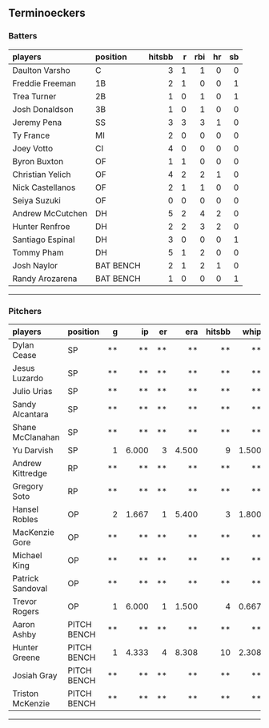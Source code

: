 ## Terminoeckers

### Batters

 
|players          |position  | hitsbb|  r| rbi| hr| sb| 
|:----------------|:---------|------:|--:|---:|--:|--:| 
|Daulton Varsho   |C         |      3|  1|   1|  0|  0| 
|Freddie Freeman  |1B        |      2|  1|   0|  0|  1| 
|Trea Turner      |2B        |      1|  0|   1|  0|  1| 
|Josh Donaldson   |3B        |      1|  0|   1|  0|  0| 
|Jeremy Pena      |SS        |      3|  3|   3|  1|  0| 
|Ty France        |MI        |      2|  0|   0|  0|  0| 
|Joey Votto       |CI        |      4|  0|   0|  0|  0| 
|Byron Buxton     |OF        |      1|  1|   0|  0|  0| 
|Christian Yelich |OF        |      4|  2|   2|  1|  0| 
|Nick Castellanos |OF        |      2|  1|   1|  0|  0| 
|Seiya Suzuki     |OF        |      0|  0|   0|  0|  0| 
|Andrew McCutchen |DH        |      5|  2|   4|  2|  0| 
|Hunter Renfroe   |DH        |      2|  2|   3|  2|  0| 
|Santiago Espinal |DH        |      3|  0|   0|  0|  1| 
|Tommy Pham       |DH        |      5|  1|   2|  0|  0| 
|Josh Naylor      |BAT BENCH |      2|  1|   2|  1|  0| 
|Randy Arozarena  |BAT BENCH |      1|  0|   0|  0|  1| 

* * *

### Pitchers

 
|players          |position    |  g|    ip| er|   era| hitsbb|  whip| so|  w| sv| 
|:----------------|:-----------|--:|-----:|--:|-----:|------:|-----:|--:|--:|--:| 
|Dylan Cease      |SP          | **|    **| **|    **|     **|    **| **| **| **| 
|Jesus Luzardo    |SP          | **|    **| **|    **|     **|    **| **| **| **| 
|Julio Urias      |SP          | **|    **| **|    **|     **|    **| **| **| **| 
|Sandy Alcantara  |SP          | **|    **| **|    **|     **|    **| **| **| **| 
|Shane McClanahan |SP          | **|    **| **|    **|     **|    **| **| **| **| 
|Yu Darvish       |SP          |  1| 6.000|  3| 4.500|      9| 1.500|  5|  1|  0| 
|Andrew Kittredge |RP          | **|    **| **|    **|     **|    **| **| **| **| 
|Gregory Soto     |RP          | **|    **| **|    **|     **|    **| **| **| **| 
|Hansel Robles    |OP          |  2| 1.667|  1| 5.400|      3| 1.800|  1|  0|  0| 
|MacKenzie Gore   |OP          | **|    **| **|    **|     **|    **| **| **| **| 
|Michael King     |OP          | **|    **| **|    **|     **|    **| **| **| **| 
|Patrick Sandoval |OP          | **|    **| **|    **|     **|    **| **| **| **| 
|Trevor Rogers    |OP          |  1| 6.000|  1| 1.500|      4| 0.667|  4|  1|  0| 
|Aaron Ashby      |PITCH BENCH | **|    **| **|    **|     **|    **| **| **| **| 
|Hunter Greene    |PITCH BENCH |  1| 4.333|  4| 8.308|     10| 2.308|  6|  0|  0| 
|Josiah Gray      |PITCH BENCH | **|    **| **|    **|     **|    **| **| **| **| 
|Triston McKenzie |PITCH BENCH | **|    **| **|    **|     **|    **| **| **| **| 


* * *


